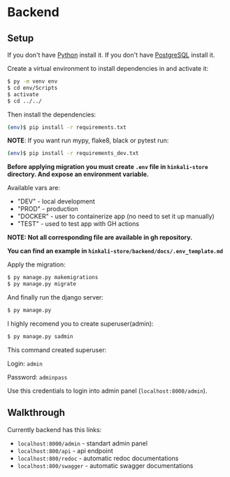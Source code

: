 # Backend

## Setup

If you don't have [Python](https://www.python.org/downloads/) install it.
If you don't have [PostgreSQL](https://www.postgresql.org/download/) install it.

Create a virtual environment to install dependencies in and activate it:

```sh
$ py -m venv env
$ cd env/Scripts
$ activate
$ cd ../../
```

Then install the dependencies:

```sh
(env)$ pip install -r requirements.txt
```

**NOTE**: If you want run mypy, flake8, black or pytest run:

```sh
(env)$ pip install -r requirements_dev.txt 
```
**Before applying migration you must create `.env` file in `hinkali-store` directory. And expose an environment variable.**

Available vars are:
- "DEV" - local development
- "PROD" - production
- "DOCKER" - user to containerize app (no need to set it up manually)
- "TEST" - used to test app with GH actions

**NOTE: Not all corresponding file are available in gh repository.**


**You can find an example in `hinkali-store/backend/docs/.env_template.md`**

Apply the migration:

```sh
$ py manage.py makemigrations
$ py manage.py migrate
```

And finally run the django server:

```sh
$ py manage.py
```


I highly recomend you to create superuser(admin):

```sh
$ py manage.py sadmin
```
This command created superuser:

Login: `admin`

Password: `adminpass`

Use this credentials to login into admin panel (`localhost:8000/admin`).

## Walkthrough

Currently backend has this links:
- `localhost:8000/admin` - standart admin panel
- `localhost:800/api` - api endpoint
- `localhost:800/redoc` - automatic redoc documentations
- `localhost:800/swagger` - automatic swagger documentations
